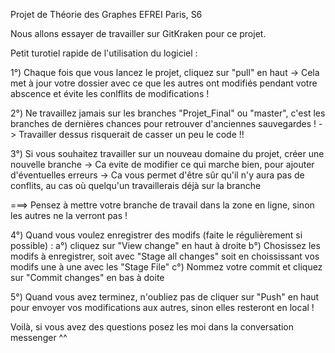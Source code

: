 Projet de Théorie des Graphes
EFREI Paris, S6

Nous allons essayer de travailler sur GitKraken pour ce projet.

Petit turotiel rapide de l'utilisation du logiciel :

1°) Chaque fois que vous lancez le projet, cliquez sur "pull" en haut
-> Cela met à jour votre dossier avec ce que les autres ont modifiés pendant votre abscence et évite  les conlflits de modifications !

2°) Ne travaillez jamais sur les branches "Projet_Final" ou "master", c'est les branches de dernières chances pour retrouver d'anciennes sauvegardes !
-> Travailler dessus risquerait de casser un peu le code !!

3°) Si vous souhaitez travailler sur un nouveau domaine du projet, créer une nouvelle branche
-> Ca evite de modifier ce qui marche bien, pour ajouter d'éventuelles erreurs
-> Ca vous permet d'être sûr qu'il n'y aura pas de conflits, au cas où quelqu'un travaillerais déjà sur la branche

===> Pensez à mettre votre branche de travail dans la zone en ligne, sinon les autres ne la verront pas !

4°) Quand vous voulez enregistrer des modifs (faite le régulièrement si possible) : 
	a°) cliquez sur "View change" en haut à droite
	b°) Chosissez les modifs à enregistrer, soit avec "Stage all changes" soit en choississant vos modifs une à une avec les "Stage File"
	c°) Nommez votre commit et cliquez sur "Commit changes" en bas à doite

5°) Quand vous avez terminez, n'oubliez pas de cliquer sur "Push" en haut pour envoyer vos modifications aux autres, sinon elles resteront en local !

Voilà, si vous avez des questions posez les moi dans la conversation messenger ^^